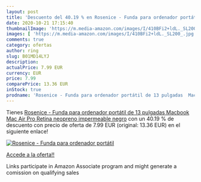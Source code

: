 ```yaml
---
layout: post
title: 'Descuento del 40.19 % en Rosenice - Funda para ordenador portátil'
date: 2020-10-21 17:15:40
thumbnailImage: 'https://m.media-amazon.com/images/I/410BFi2+ldL._SL200_.jpg'
images: [ 'https://m.media-amazon.com/images/I/410BFi2+ldL._SL200_.jpg' ]
comments: true
category: ofertas
author: ring
slug: B01MD14LYJ
description:
actualPrice: 7.99 EUR
currency: EUR
price: 7.99
comparePrice: 13.36 EUR
inStock: true
prodname: 'Rosenice - Funda para ordenador portátil de 13 pulgadas  Macbook Mac Air Pro Retina  neopreno impermeable  negro'
---
```


Tienes [Rosenice - Funda para ordenador portátil de 13 pulgadas  Macbook Mac Air Pro Retina  neopreno impermeable  negro](https://www.amazon.es/dp/B01MD14LYJ/?tag=tolees-21) con un 40.19 % de descuento con precio de oferta de 7.99 EUR (original: 13.36 EUR) en el siguiente enlace!

[![Rosenice - Funda para ordenador portátil](https://m.media-amazon.com/images/I/410BFi2+ldL._SL200_.jpg)](https://www.amazon.es/dp/B01MD14LYJ/?tag=tolees-21)

[Accede a la oferta!!](https://www.amazon.es/dp/B01MD14LYJ/?tag=tolees-21)

Links participate in Amazon Associate program and might generate a comission on qualifying sales


